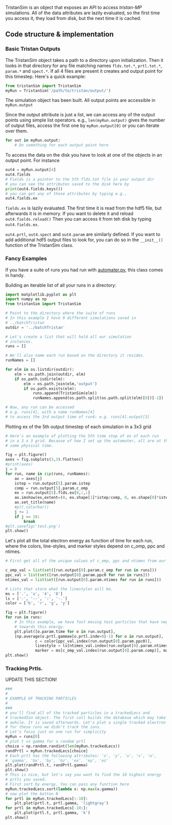 TristanSim is an object that exposes an API to access *tristan-MP* simulations. 
All of the data attributes are lazily evaluated, so the first time you access it, 
they load from disk, but the next time it is cached.

## Code structure & implementation

### Basic Tristan Outputs
The TristanSim object takes a path to a directory upon initialization. Then it looks in that directory for any 
file matching names `flds.tot.*`, `prtl.tot.*`, `param.*` and `spect.*`. If all 4 files are present it creates 
and output point for this timestep. Here's a quick example:
```python
from tristanSim import TristanSim
myRun = TristanSim('/path/to/tristan/output/')
```
The simulation object has been built. All output points are accessible in `myRun.output`


Since the output attribute is just a list, we can access any of the output points using simple
list operators. e.g., `len(myRun.output)` gives the number of output files, access the first 
one by `myRun.output[0]` or you can iterate over them.
```python
for out in myRun.output:
    # Do something for each output point here
```

To access the data on the disk you have to look at one of the objects in an output point. For instance 
```python
out4 = myRun.output[4]
out4.fields 
# Fields is a pointer to the 5th flds.tot file in your output dir
# you can see the attributes saved to the disk here by
print(out4.fields.keys()) 
# you can get any of those attributes by typing e.g.,
out4.fields.ex
```
`fields.ex` is lazily evaluated. The first time it is read from the hdf5 file, but afterwards it is in memory. If you want to delete it and reload `out4.fields.reload()` Then you can access it from teh disk by typing `out4.fields.ex`.

`out4.prtl`, `out4.spect` and `out4.param` are similarly defined. If you want to add additional hdf5 output files to look for, you can do so in the `__init__()` function of the TristanSim class.

### Fancy Examples
If you have a suite of runs you had run with [automater.py](automater.md), 
this class comes in handy. 

Building an iterable list of all your runs in a directory:
```python
import matplotlib.pyplot as plt
import numpy as np
from tristanSim import TristanSim

# Point to the directory where the suite of runs
# In this example I have 9 different simulations saved in
# ../batchTristan
outdir = '../batchTristan'

# Let's create a list that will hold all our simulation 
# instances.
runs = []

# We'll also name each run based on the directory it resides.
runNames = [] 

for elm in os.listdir(outdir):
    elm = os.path.join(outdir, elm)
    if os.path.isdir(elm):
        elm = os.path.join(elm,'output')
        if os.path.exists(elm):
            runs.append(TristanSim(elm))
            runNames.append(os.path.split(os.path.split(elm)[0])[-1])

# Now, any run can be accessed 
# e.g. runs[4], with a name runNames[4]
# to access the 3rd output time of run4: e.g. runs[4].output[3]
```

Plotting ex of the 5th output timestep of each simulation in a 3x3 grid 

```python
# Here's an example of plotting the 5th time step of ex of each run
# in a 3 x 3 grid. Because of how I set up the automater, all are at the
# same physical time.

fig = plt.figure()
axes = fig.subplots(3,3).flatten()
#print(axes)
j = 0
for run, name in zip(runs, runNames):
    ax = axes[j]
    istep = run.output[5].param.istep
    comp = run.output[5].param.c_omp
    ex = run.output[5].flds.ex[0,:,:]
    ax.imshow(ex,extent=(0, ex.shape[1]*istep/comp, 0, ex.shape[0]*istep/comp), origin = 'lower')
    ax.set_title(name)
    #plt.colorbar()
    j += 1
    if j == 18:
        break
#plt.savefig('test.png')
plt.show()
```

Let's plot all the total electron energy as function of time for each run, where the colors, line-styles,
and marker styles depend on c_omp, ppc and ntimes.

```python
# First get all of the unique values of c_omp, ppc and ntimes from our suite of runs.

c_omp_val = list(set([run.output[0].param.c_omp for run in runs]))
ppc_val = list(set([run.output[0].param.ppc0 for run in runs]))
ntimes_val = list(set([run.output[0].param.ntimes for run in runs]))

# Lists that store what the linestyles will be.
ms = ['.', 'x', '4', '8']
ls = ['-', '--', ':', '-.']
color = ['b', 'r', 'g', 'y']

fig = plt.figure()
for run in runs:
    # In this example, we have fast moving test particles that have negative indices we don't want to count
    # towards this energy.
    plt.plot([o.param.time for o in run.output], 
    [np.average(o.prtl.gammae[o.prtl.inde>0]-1) for o in run.output],
             c = color[ppc_val.index(run.output[0].param.ppc0)],
             linestyle = ls[ntimes_val.index(run.output[0].param.ntimes)],
             marker = ms[c_omp_val.index(run.output[0].param.comp)], markersize = 10)
plt.show()
```

### Tracking Prtls.

UPDATE THIS SECTION!

```python
###
#
# EXAMPLE OF TRACKING PARTICLES
#
###
# you'll find all of the tracked particles in a trackedLecs and 
# trackedIon object. The first call builds the database which may take
# awhile. It is saved afterwards. Let's plot a single tracked electron
# for these runs we didn't track the ions. 
# Let's focus just on one run for simplicity
myRun = runs[0]
# plot t vs gamma for a random prtl
choice = np.random.randint(len(myRun.trackedLecs))
randPrtl = myRun.trackedLecs[choice]
# Each prtl has the following attributes: 'x', 'y', 'u', 'v', 'w', 
# 'gamma', 'bx', 'by', 'bz', 'ex', 'ey', 'ez'
plt.plot(randPrtl.t, randPrtl.gamma)
plt.show()
# This is nice, but let's say you want to find the 10 highest energy
# prtls you saved.
# First sort by energy. You can pass any function here
myRun.trackedLecs.sort(lambda x: np.max(x.gamma))
# now plot the botton N
for prtl in myRun.trackedLecs[:-10]:
    plt.plot(prtl.t, prtl.gamma, 'lightgray')
for prtl in myRun.trackedLecs[-10:]:
    plt.plot(prtl.t, prtl.gamma, 'k')
plt.show()
```

